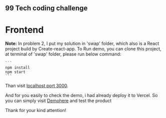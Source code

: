## 99 Tech coding challenge
# Frontend

**Note:**
    In problem 2, I put my solution in 'swap' folder, which also is a React project build by Create-react-app.
    To Run demo, you can clone this project, at terminal of 'swap' folder, please run below command:

    ```
    npm install
    npm start
    ```
Than visit [localhost port 3000](http://localhost:3000/). 

And for you easily to check the demo, i had already deploy it to Vercel. 
So you can simply visit [Demohere](https://99tech-demo.vercel.app) and test the product

Thank for your kind attention!


